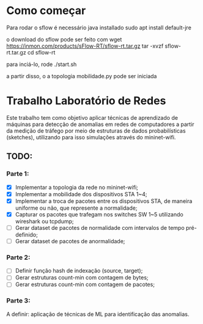 # Como começar
Para rodar o sflow é necessário java installado
sudo apt install default-jre

o download do sflow pode ser feito com
wget https://inmon.com/products/sFlow-RT/sflow-rt.tar.gz
tar -xvzf sflow-rt.tar.gz
cd sflow-rt

para inciá-lo, rode
./start.sh

a partir disso, o a topologia mobilidade.py pode ser iniciada

# Trabalho Laboratório de Redes

Este trabalho tem como objetivo aplicar técnicas de aprendizado de máquinas para detecção de anomalias em redes de computadores a partir da medição de tráfego por meio de estruturas de dados probabilísticas (sketches), utilizando para isso simulações através do mininet-wifi.

## TODO:
### Parte 1:
- [x] Implementar a topologia da rede no mininet-wifi;
- [x] Implementar a mobilidade dos dispositivos STA 1~4;
- [x] Implementar a troca de pacotes entre os dispositivos STA, de maneira uniforme ou não, que represente a normalidade;
- [x] Capturar os pacotes que trafegam nos switches SW 1~5 utilizando wireshark ou tcpdump;
- [ ] Gerar dataset de pacotes de normalidade com intervalos de tempo pré-definido;
- [ ] Gerar dataset de pacotes de anormalidade;

### Parte 2:
- [ ] Definir função hash de indexação (source, target);
- [ ] Gerar estruturas count-min com contagem de bytes;
- [ ] Gerar estruturas count-min com contagem de pacotes;

### Parte 3:
A definir: aplicação de técnicas de ML para identificação das anomalias.
